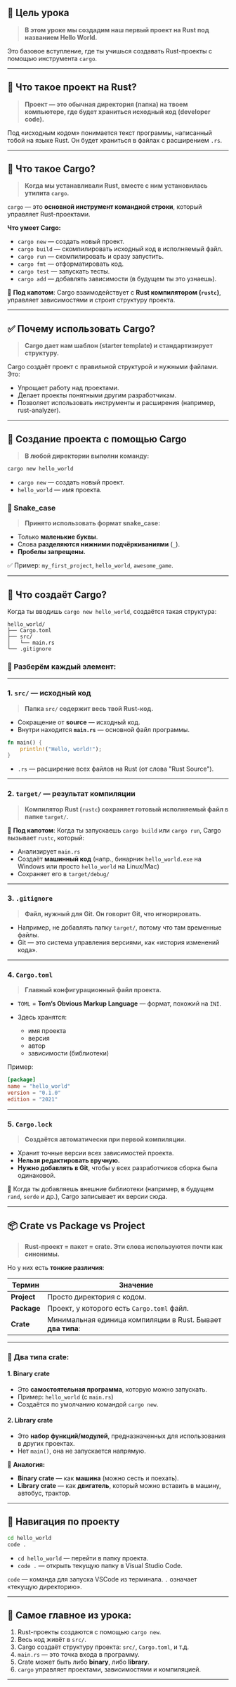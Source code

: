 ## 🔧 Цель урока

> **В этом уроке мы создадим наш первый проект на Rust под названием Hello World.**

Это базовое вступление, где ты учишься создавать Rust-проекты с помощью инструмента `cargo`.

---

## 📁 Что такое проект на Rust?

> **Проект — это обычная директория (папка) на твоем компьютере, где будет храниться исходный код (developer code).**

Под «исходным кодом» понимается текст программы, написанный тобой на языке Rust. Он будет храниться в файлах с расширением `.rs`.

---

## 🧰 Что такое Cargo?

> **Когда мы устанавливали Rust, вместе с ним установилась утилита `cargo`.**

`cargo` — это **основной инструмент командной строки**, который управляет Rust-проектами.

**Что умеет Cargo:**

- `cargo new` — создать новый проект.
- `cargo build` — скомпилировать исходный код в исполняемый файл.
- `cargo run` — скомпилировать и сразу запустить.
- `cargo fmt` — отформатировать код.
- `cargo test` — запускать тесты.
- `cargo add` — добавлять зависимости (в будущем ты это узнаешь).

🧠 **Под капотом**: Cargo взаимодействует с **Rust компилятором (`rustc`)**, управляет зависимостями и строит структуру проекта.

---

## ✅ Почему использовать Cargo?

> **Cargo дает нам шаблон (starter template) и стандартизирует структуру.**

Cargo создаёт проект с правильной структурой и нужными файлами. Это:

- Упрощает работу над проектами.
- Делает проекты понятными другим разработчикам.
- Позволяет использовать инструменты и расширения (например, rust-analyzer).

---

## 🧪 Создание проекта с помощью Cargo

> **В любой директории выполни команду:**

```bash
cargo new hello_world
```

- `cargo new` — создать новый проект.
- `hello_world` — имя проекта.

### 🐍 Snake_case

> **Принято использовать формат snake_case:**

- Только **маленькие буквы**.
- Слова **разделяются нижними подчёркиваниями** (`_`).
- **Пробелы запрещены.**

✅ Пример: `my_first_project`, `hello_world`, `awesome_game`.

---

## 📁 Что создаёт Cargo?

Когда ты вводишь `cargo new hello_world`, создаётся такая структура:

```
hello_world/
├── Cargo.toml
├── src/
│   └── main.rs
└── .gitignore
```

### 🧩 Разберём каждый элемент:

---

### 1. `src/` — исходный код

> **Папка `src/` содержит весь твой Rust-код.**

- Сокращение от **source** — исходный код.
- Внутри находится **`main.rs`** — основной файл программы.

```rust
fn main() {
    println!("Hello, world!");
}
```

- `.rs` — расширение всех файлов на Rust (от слова "Rust Source").

---

### 2. `target/` — результат компиляции

> **Компилятор Rust (`rustc`) сохраняет готовый исполняемый файл в папке `target/`.**

🧠 **Под капотом**: Когда ты запускаешь `cargo build` или `cargo run`, Cargo вызывает `rustc`, который:

- Анализирует `main.rs`
- Создаёт **машинный код** (напр., бинарник `hello_world.exe` на Windows или просто `hello_world` на Linux/Mac)
- Сохраняет его в `target/debug/`

---

### 3. `.gitignore`

> **Файл, нужный для Git. Он говорит Git, что игнорировать.**

- Например, не добавлять папку `target/`, потому что там временные файлы.
- Git — это система управления версиями, как «история изменений кода».

---

### 4. `Cargo.toml`

> **Главный конфигурационный файл проекта.**

- `TOML` = **Tom’s Obvious Markup Language** — формат, похожий на `INI`.
- Здесь хранятся:

  - имя проекта
  - версия
  - автор
  - зависимости (библиотеки)

Пример:

```toml
[package]
name = "hello_world"
version = "0.1.0"
edition = "2021"
```

---

### 5. `Cargo.lock`

> **Создаётся автоматически при первой компиляции.**

- Хранит точные версии всех зависимостей проекта.
- **Нельзя редактировать вручную.**
- **Нужно добавлять в Git**, чтобы у всех разработчиков сборка была одинаковой.

🧠 Когда ты добавляешь внешние библиотеки (например, в будущем `rand`, `serde` и др.), Cargo записывает их версии сюда.

---

## 📦 Crate vs Package vs Project

> **Rust-проект = пакет = crate. Эти слова используются почти как синонимы.**

Но у них есть **тонкие различия**:

| Термин      | Значение                                                    |
| ----------- | ----------------------------------------------------------- |
| **Project** | Просто директория с кодом.                                  |
| **Package** | Проект, у которого есть `Cargo.toml` файл.                  |
| **Crate**   | Минимальная единица компиляции в Rust. Бывает **два типа**: |

---

### 🔧 Два типа crate:

#### 1. **Binary crate**

- Это **самостоятельная программа**, которую можно запускать.
- Пример: `hello_world` (с `main.rs`)
- Создаётся по умолчанию командой `cargo new`.

#### 2. **Library crate**

- Это **набор функций/модулей**, предназначенных для использования в других проектах.
- Нет `main()`, она не запускается напрямую.

🧠 **Аналогия:**

- **Binary crate** — как **машина** (можно сесть и поехать).
- **Library crate** — как **двигатель**, который можно вставить в машину, автобус, трактор.

---

## 🧭 Навигация по проекту

```bash
cd hello_world
code .
```

- `cd hello_world` — перейти в папку проекта.
- `code .` — открыть текущую папку в Visual Studio Code.

`code` — команда для запуска VSCode из терминала. `.` означает «текущую директорию».

---

## 📌 Самое главное из урока:

1. Rust-проекты создаются с помощью `cargo new`.
2. Весь код живёт в `src/`.
3. Cargo создаёт структуру проекта: `src/`, `Cargo.toml`, и т.д.
4. `main.rs` — это точка входа в программу.
5. Crate может быть либо **binary**, либо **library**.
6. `cargo` управляет проектами, зависимостями и компиляцией.

---
